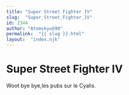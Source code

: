 ```yaml
---
title: "Super Street Fighter IV"
slug:  "Super_Street_Fighter_IV"
id: 2344
author: "Atomskyu690"
permalink:  "{{ slug }}.html"
layout:  "index.njk"
---
```


# Super Street Fighter IV

Woot bye bye,les pubs sur le Cyalis.
